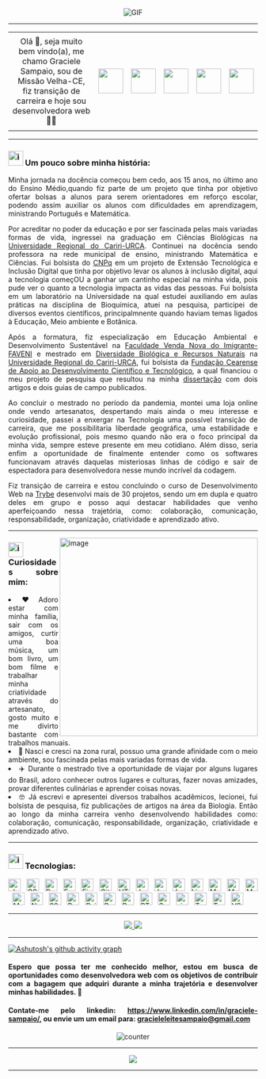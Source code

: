 <div align="center">
  <img alt="GIF" src="https://user-images.githubusercontent.com/102543137/225169844-e8eba287-d8e2-4b73-aa62-3a17baf61793.gif" />
</div>
<hr></hr>

<table align="center">
<tr>
  <td align="center" colspan="6"></td>
</tr>
  <td width="500px" height="50px" align="center">
      Olá 👋,  seja muito bem vindo(a), me chamo Graciele Sampaio, sou de Missão Velha-CE, fiz transição de carreira e hoje sou desenvolvedora web 👩‍💻
  </td>
  <td><a href="https://github.com/graciele-sampaio" target="_blank"><img src="https://i.imgur.com/Pbj9mRQ.png" width="50px" height="50px"/></a>
  </td>
  <td><a href="mailto:gracieleleitesampaio@gmail.com" target="_blank"><img src="https://i.imgur.com/M4MbAMt.png" width="50px" height="50px"/></a>
  </td>
  <td><a href="https://www.linkedin.com/in/graciele-sampaio/" target="_blank"><img src="https://i.imgur.com/KbcPtwU.png" width="50px" height="50px"/>   </a>
  </td>
  <td><a href="http://lattes.cnpq.br/6942060874430265" target="_blank"><img src="https://i.imgur.com/mj95HiM.png" width="50px" height="50px"/></a>
  </td>
  <td><a href="https://scholar.google.com.br/citations?hl=pt-BR&user=Pmewu-YAAAAJ" target="_blank"><img   src="https://i.imgur.com/fGTtwtL.png" width="50px" height="50px"/></a>
</td>
  <tr>
  <td align="center" colspan="6"></td>
</tr>
</table> 

<div align="justify"
#### De mestra em Diversidade Biológica a Desenvolvedora web. Já atuei na docência, em vendas, pesquisa científica, mas enxerguei no desenvolvimento web uma possibilidade de liberdade geográfica, estabilidade e evolução profissional.
</div>
<hr></hr>


### <img width="30px" alt="image" src="https://user-images.githubusercontent.com/102543137/225368323-f98c955d-6313-4045-8383-cfd0bca479d7.gif"/><strong> Um pouco sobre minha história: </strong>
<div align="justify"
Já fui professora, vendedora, pesquisadora e hoje desenvolvedora. 

Minha jornada na docência começou bem cedo, aos 15 anos, no último ano do Ensino Médio,quando fiz parte de um projeto que tinha por objetivo ofertar bolsas a alunos para serem orientadores em reforço escolar, podendo assim auxiliar os alunos com dificuldades em aprendizagem, ministrando Português e Matemática. 
     
Por acreditar no poder da educação e por ser fascinada pelas mais variadas formas de vida, ingressei na graduação em Ciências Biológicas na <a href="http://www.urca.br/portal2/" target="_blank">Universidade Regional do Cariri-URCA</a>. Continuei na docência sendo professora na rede municipal de ensino, ministrando Matemática e Ciências. Fui bolsista do <a href="https://www.gov.br/cnpq/pt-br" target="blank">CNPq</a> em um projeto de Extensão Tecnológica e Inclusão Digital que tinha por objetivo levar os alunos à inclusão digital, aqui a tecnologia começOU a ganhar um cantinho especial na minha vida, pois pude ver o quanto a tecnologia impacta as vidas das pessoas. Fui bolsista em um laboratório na Universidade na qual estudei auxiliando em aulas práticas na disciplina de Bioquímica, atuei na pesquisa, participei de diversos eventos científicos, principalmnente quando haviam temas ligados à Educação, Meio ambiente e Botânica. 

Após a formatura, fiz especialização em Educação Ambiental e Desenvolvimento Sustentável na <a href="https://faveni.edu.br/?gclid=Cj0KCQjw2cWgBhDYARIsALggUhrl9mnGKSkbRXka2W_SYblw-PB9dOEdnoHJdeWHIrV7u5wxSI-P0TIaAuF7EALw_wcB" target="_blank">Faculdade Venda Nova do Imigrante-FAVENI</a> e mestrado em <a href="http://www.urca.br/ppgdr/" target="blank">Diversidade Biológica e Recursos Naturais<a/> na <a href="http://www.urca.br/portal2/" target="_blank">Universidade Regional do Cariri-URCA</a>, fui bolsista da <a href="https://www.funcap.ce.gov.br/" target="blank">Fundação Cearense de Apoio ao Desenvolvimento Científico e Tecnológico</a>, a qual financiou o meu projeto de pesquisa que resultou na minha <a href="http://www.urca.br/ppgdr/wp-content/uploads/sites/38/2022/09/DISSERTACAO-FRANCISCA-GRACIELE-LEITE.pdf" target="_blank">dissertação</a> com dois artigos e dois guias de campo publicados.  

Ao concluir o mestrado no período da pandemia, montei uma loja online onde vendo artesanatos, despertando mais ainda o meu interesse e curiosidade, passei a enxergar na Tecnologia uma possível transição de carreira, que me possibilitaria liberdade geográfica, uma estabilidade e evolução profissional, pois mesmo quando não era o foco principal da minha vida, sempre esteve presente em meu cotidiano. Além disso, seria enfim a oportunidade de finalmente entender como os softwares funcionavam através daquelas misteriosas linhas de código e sair de espectadora para desenvolvedora nesse mundo incrível da codagem.

Fiz transição de carreira e estou concluindo o curso de Desenvolvimento Web na <a href="https://www.betrybe.com/?utm_term=trybe&utm_campaign=*%5BSearch%5D+Brand_BRA&utm_source=adwords&utm_medium=ppc&hsa_acc=1466424558&hsa_cam=12085736593&hsa_grp=146119280611&hsa_ad=617838452283&hsa_src=g&hsa_tgt=kwd-468157942290&hsa_kw=trybe&hsa_mt=p&hsa_net=adwords&hsa_ver=3&gclid=Cj0KCQjw2cWgBhDYARIsALggUhqdBEygtf4Z6VVOhyuLq5if5rVGP_aYPcBNrrmjSe3ENPwywkvi3rsaAi8LEALw_wcB" target="blank">Trybe</a> desenvolvi mais de 30 projetos, sendo um em dupla e quatro deles em grupo e posso aqui destacar habilidades que venho aperfeiçoando nessa trajetória, como:  colaboração, comunicação, responsabilidade, organização, criatividade e aprendizado ativo.
</div>

<hr></hr>
<div>
   <img align="right" alt="image" src="https://i.imgur.com/SAivBlQ.png" width="400px" height="400px"/>
</div>

### <img width="30px" alt="image" src="https://user-images.githubusercontent.com/102543137/225368323-f98c955d-6313-4045-8383-cfd0bca479d7.gif"/><strong> Curiosidades sobre mim: </strong>
<div align="justify"
<ul>
  <li> ❤️ Adoro estar com minha família, sair com os amigos, curtir uma boa música, um bom livro, um bom filme e trabalhar minha criatividade através do artesanato, gosto muito e me divirto bastante com trabalhos manuais. 
  <li> 🌳 Nasci e cresci na zona rural, possuo uma grande afinidade com o meio ambiente, sou fascinada pelas mais variadas formas de vida.
  <li> ✈️ Durante o mestrado tive a oportunidade de viajar por alguns lugares do Brasil, adoro conhecer outros lugares e culturas, fazer novas amizades, provar diferentes culinárias e aprender coisas novas.
   <li> 🤓 Já escrevi e apresentei diversos trabalhos acadêmicos, lecionei, fui bolsista de pesquisa, fiz publicações de artigos na área da Biologia. Então ao longo da minha carreira venho desenvolvendo habilidades como: colaboração, comunicação, responsabilidade, organização, criatividade e aprendizado ativo.
</ul>

<hr></hr>

### <img width="30px" alt="image" src="https://user-images.githubusercontent.com/102543137/225368323-f98c955d-6313-4045-8383-cfd0bca479d7.gif"/><strong> Tecnologias: </strong>
[<img src="https://img.shields.io/badge/chai-A30701?style=for-the-badge&logo=chai&logoColor=white" alt="chai" title="chai" height="25" />](https://www.chaijs.com/api/bdd/)
&nbsp;
[<img src="https://img.shields.io/badge/CSS3-1572B6?style=for-the-badge&logo=css3&logoColor=white" alt="CSS3" title="CSS3" height="25" />](https://developer.mozilla.org/en-US/docs/Web/CSS)
&nbsp;
[<img src="https://img.shields.io/badge/Docker-2CA5E0?style=for-the-badge&logo=docker&logoColor=white" alt="Docker" title="Docker" height="25" />](https://docs.docker.com/get-started/overview/)
&nbsp;
[<img src="https://img.shields.io/badge/Express.js-000000?style=for-the-badge&logo=express&logoColor=white" alt="Express" title="Express" height="25" />](https://devdocs.io/express/)
&nbsp;
[<img src="https://img.shields.io/badge/Figma-F24E1E?style=for-the-badge&logo=figma&logoColor=white" alt="Figma" title="Figma" height="25" />](https://www.figma.com/)
&nbsp;
[<img src="https://img.shields.io/badge/GitHub-100000?style=for-the-badge&logo=github&logoColor=white" alt="GitHub" title="GitHub" height="25" />](https://docs.github.com/pt)
&nbsp;
[<img src="https://img.shields.io/badge/HTML5-E34F26?style=for-the-badge&logo=html5&logoColor=white" alt="HTML5" title="HTML5" height="25" />](https://developer.mozilla.org/en-US/docs/Glossary/HTML5)
&nbsp;
[<img src="https://img.shields.io/badge/JavaScript-323330?style=for-the-badge&logo=javascript&logoColor=F7DF1E" alt="JavaScript" title="JavaScript" height="25" />](https://developer.mozilla.org/pt-BR/docs/Web/JavaScript)
&nbsp;
[<img src="https://img.shields.io/badge/Jest-C21325?style=for-the-badge&logo=jest&logoColor=white" alt="Jest" title="Jest" height="25" />](https://jestjs.io/docs/getting-started)
&nbsp;
[<img src="https://img.shields.io/badge/JWT-000000?style=for-the-badge&logo=JSON%20web%20tokens&logoColor=white" alt="JWT" title="JWT" height="25" />](https://jwt.io/)
&nbsp;
[<img src="https://img.shields.io/badge/Linux-FCC624?style=for-the-badge&logo=linux&logoColor=black" alt="Linux" title="Linux" height="25" />](https://4linux.com.br/o-que-e-linux/)
&nbsp;
[<img src="https://img.shields.io/badge/Mocha-8D6748?style=for-the-badge&logo=Mocha&logoColor=white" alt="Mocha" title="Mocha" height="25" />](https://mochajs.org/api/)
&nbsp;
[<img src="https://img.shields.io/badge/MongoDB-4EA94B?style=for-the-badge&logo=mongodb&logoColor=white" alt="MongoDB" title="MongoDB" height="25" />](https://www.mongodb.com/docs/)
&nbsp;
[<img src="https://img.shields.io/badge/mongoose-%23F05033.svg?style=for-the-badge&logo=mongoose&logoColor=407399&color=1c1c1c" alt="Mongoose" title="Mongoose" height="25" />](https://mongoosejs.com/docs/guide.html)
&nbsp;
[<img src="https://img.shields.io/badge/MySQL-005C84?style=for-the-badge&logo=mysql&logoColor=white" alt="MySQL" title="MySQL" height="25" />](https://dev.mysql.com/doc/)
&nbsp;
[<img src="https://img.shields.io/badge/Node.js-339933?style=for-the-badge&logo=nodedotjs&logoColor=white" alt="Node" title="Node" height="25" />](https://nodejs.org/en/docs)
&nbsp;
[<img src="https://img.shields.io/badge/Adobe%20Photoshop-31A8FF?style=for-the-badge&logo=Adobe%20Photoshop&logoColor=black" alt="20Photoshop" title="20Photoshop" height="25" />](https://www.adobe.com/br/products/photoshop/landpa.html?gclid=CjwKCAjw_YShBhAiEiwAMomsEM1YCYV9Kgs1rUtY3uRiLtgX0qa3-ygwVzepzXGDXGbMZNlMN2blKhoCBysQAvD_BwE&sdid=KQPOM&mv=search&ef_id=CjwKCAjw_YShBhAiEiwAMomsEM1YCYV9Kgs1rUtY3uRiLtgX0qa3-ygwVzepzXGDXGbMZNlMN2blKhoCBysQAvD_BwE:G:s&s_kwcid=AL!3085!3!534509111908!b!!g!!%2Bphotoshop!11413139955!113176389033)
&nbsp;
[<img src="https://img.shields.io/badge/Python-FFD43B?style=for-the-badge&logo=python&logoColor=blue" alt="Python" title="Python" height="25" />](https://docs.python.org/3/)
&nbsp;
[<img src="https://img.shields.io/badge/Railway-131415?style=for-the-badge&logo=railway&logoColor=white" alt="Railway" title="Railway" height="25" />](https://docs.railway.app/)
&nbsp;
[<img src="https://img.shields.io/badge/React-20232A?style=for-the-badge&logo=react&logoColor=61DAFB" alt="React" title="React" height="25" />](https://pt-br.reactjs.org/docs/getting-started.html)
&nbsp;
[<img src="https://img.shields.io/badge/Redux-593D88?style=for-the-badge&logo=redux&logoColor=white" alt="Redux" title="Redux" height="25" />](https://react-redux.js.org/)
&nbsp;
[<img src="https://img.shields.io/badge/-TestingLibrary-%23E33332?style=for-the-badge&logo=testing-library&logoColor=white" alt="RTL" title="RTL" height="25" />](https://testing-library.com/docs/react-testing-library/intro/)
&nbsp;
[<img src="https://img.shields.io/badge/Sequelize-52B0E7?style=for-the-badge&logo=Sequelize&logoColor=white" alt="Sequelize" title="Sequelize" height="25" />](https://sequelize.org/docs/v6/)
&nbsp;
[<img src="https://img.shields.io/badge/sinon.js-323330?style=for-the-badge&logo=sinon" alt="sinon" title="sinon" height="25" />](https://sinonjs.org/releases/latest/)
&nbsp;
[<img src="https://img.shields.io/badge/Trello-0052CC?style=for-the-badge&logo=trello&logoColor=white" alt="Trello" title="Trello" height="25" />](https://blog.trello.com/br)
&nbsp;
[<img src="https://img.shields.io/badge/TypeScript-007ACC?style=for-the-badge&logo=typescript&logoColor=white" alt="TypeScript" title="typescript" height="25" />](https://www.typescriptlang.org/docs/)
&nbsp;
[<img src="https://img.shields.io/badge/VSCode-0078D4?style=for-the-badge&logo=visual%20studio%20code&logoColor=white" alt="VSCode" title="VSCode" height="25" />](https://code.visualstudio.com/docs)
&nbsp;

<hr></hr>

<div align="center">
  <a href="https://github.com/graciele-sampaio">
  <img witdh="200px" src="https://github-readme-stats.vercel.app/api?username=graciele-sampaio&show_icons=true&theme=dracula"/>
  <img witdh="200px" src="https://github-readme-stats.vercel.app/api/top-langs/?username=graciele-sampaio&layout=compact&theme=dracula"/>
</div>
 
  
<hr></hr>

[![Ashutosh's github activity graph](https://github-readme-activity-graph.cyclic.app/graph?username=graciele-sampaio&bg_color=292929&color=fe298d&line=fe298d&point=ff94b9&area=true&hide_border=true)](https://github.com/ashutosh00710/github-readme-activity-graph)

#### <div align="justify"> Espero que possa ter me conhecido melhor, estou em busca de oportunidades como desenvolvedora web com os objetivos de contribuir com a bagagem que adquiri durante a minha trajetória e desenvolver minhas habilidades. 🚀

#### Contate-me pelo linkedin: https://www.linkedin.com/in/graciele-sampaio/, ou envie um um email para: gracieleleitesampaio@gmail.com
</div>

<div align="center">
<img src="https://profile-counter.glitch.me/graciele-sampaio/count.svg" alt="counter" align="center">
</div>

<hr></hr>
	
<div align="center">
  <img src="https://user-images.githubusercontent.com/102543137/225179273-4cbe1fe5-dfe7-40e9-ada1-08554aac1004.gif" />
</div>
<hr></hr>
